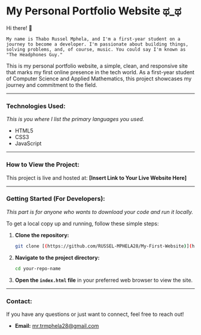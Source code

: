 # My Personal Portfolio Website ಥ_ಥ

Hi there! 👋

``My name is Thabo Russel Mphela, and I'm a first-year student on a journey to become a developer. I'm passionate about building things, solving problems, and, of course, music. You could say I'm known as "The Headphones Guy."``

This is my personal portfolio website, a simple, clean, and responsive site that marks my first online presence in the tech world. As a first-year student of Computer Science and Applied Mathematics, this project showcases my journey and commitment to the field.

---
### **Technologies Used:**
_This is you where I list the primary languages you used._

* HTML5
* CSS3
* JavaScript

---
### **How to View the Project:**

This project is live and hosted at: **[Insert Link to Your Live Website Here]**

---
### **Getting Started (For Developers):**
_This part is for anyone who wants to download your code and run it locally._

To get a local copy up and running, follow these simple steps:
1.  **Clone the repository:**
    ```bash
    git clone [(https://github.com/RUSSEL-MPHELA28/My-First-Website)](https://github.com/RUSSEL-MPHELA28/My-First-Website))
    ```
2.  **Navigate to the project directory:**
    ```bash
    cd your-repo-name
    ```
3.  **Open the `index.html` file** in your preferred web browser to view the site.

---
### **Contact:**

If you have any questions or just want to connect, feel free to reach out!

* **Email:** mr.trmphela28@gmail.com
